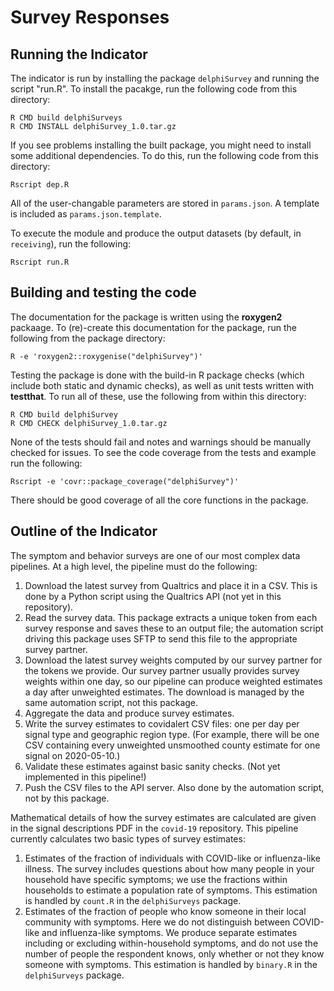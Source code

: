 # Survey Responses

## Running the Indicator

The indicator is run by installing the package `delphiSurvey` and running the script
"run.R". To install the pacakge, run the following code from this directory:

```
R CMD build delphiSurveys
R CMD INSTALL delphiSurvey_1.0.tar.gz
```

If you see problems installing the built package, you might need to install some additional dependencies.
To do this, run the following code from this directory:

```
Rscript dep.R
```

All of the user-changable parameters are stored in `params.json`. A template is
included as `params.json.template`.

To execute the module and produce the output datasets (by default, in
`receiving`), run the following:

```
Rscript run.R
```

## Building and testing the code

The documentation for the package is written using the **roxygen2** packaage. To
(re)-create this documentation for the package, run the following from the package
directory:

```
R -e 'roxygen2::roxygenise("delphiSurvey")'
```

Testing the package is done with the build-in R package checks (which include both
static and dynamic checks), as well as unit tests written with **testthat**. To run all
of these, use the following from within this directory:

```
R CMD build delphiSurvey
R CMD CHECK delphiSurvey_1.0.tar.gz
```

None of the tests should fail and notes and warnings should be manually checked for issues.
To see the code coverage from the tests and example run the following:

```
Rscript -e 'covr::package_coverage("delphiSurvey")'
```

There should be good coverage of all the core functions in the package.

## Outline of the Indicator

The symptom and behavior surveys are one of our most complex data pipelines. At a high level,
the pipeline must do the following:

1. Download the latest survey from Qualtrics and place it in a CSV. This is done
   by a Python script using the Qualtrics API (not yet in this repository).
2. Read the survey data. This package extracts a unique token from each survey
   response and saves these to an output file; the automation script driving
   this package uses SFTP to send this file to the appropriate survey partner.
3. Download the latest survey weights computed by our survey partner for the tokens we
   provide. Our survey partner usually provides survey weights within one day, so our
   pipeline can produce weighted estimates a day after unweighted estimates. The
   download is managed by the same automation script, not this package.
4. Aggregate the data and produce survey estimates.
5. Write the survey estimates to covidalert CSV files: one per day per signal
   type and geographic region type. (For example, there will be one CSV
   containing every unweighted unsmoothed county estimate for one signal on
   2020-05-10.)
6. Validate these estimates against basic sanity checks. (Not yet implemented in
   this pipeline!)
7. Push the CSV files to the API server. Also done by the automation script, not
   by this package.


Mathematical details of how the survey estimates are calculated are given in the
signal descriptions PDF in the `covid-19` repository. This pipeline currently
calculates two basic types of survey estimates:

1. Estimates of the fraction of individuals with COVID-like or influenza-like
   illness. The survey includes questions about how many people in your
   household have specific symptoms; we use the fractions within households to
   estimate a population rate of symptoms. This estimation is handled by
   `count.R` in the `delphiSurveys` package.
2. Estimates of the fraction of people who know someone in their local community
   with symptoms. Here we do not distinguish between COVID-like and
   influenza-like symptoms. We produce separate estimates including or excluding
   within-household symptoms, and do not use the number of people the respondent
   knows, only whether or not they know someone with symptoms. This estimation
   is handled by `binary.R` in the `delphiSurveys` package.

